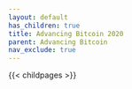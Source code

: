 ```yaml
---
layout: default
has_children: true
title: Advancing Bitcoin 2020
parent: Advancing Bitcoin
nav_exclude: true
---
```


{{< childpages >}}
